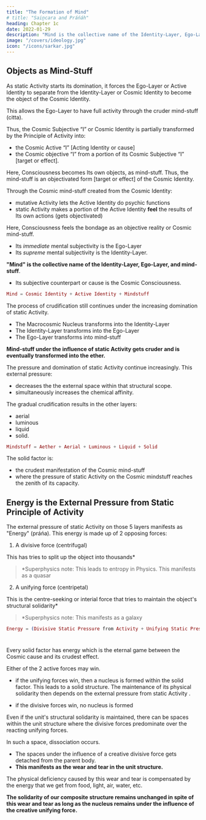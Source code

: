 ```yaml
---
title: "The Formation of Mind"
# title: "Saiṋcara and Práńáh"
heading: Chapter 1c
date: 2022-01-29
description: "Mind is the collective name of the Identity-Layer, Ego-Layer, and mind-stuff"
image: "/covers/ideology.jpg"
icon: "/icons/sarkar.jpg"
---
```



## Objects as Mind-Stuff

As static Activity starts its domination, it forces the Ego-Layer or Active Identity <!-- Ahaḿtattva --> to separate from the Identity-Layer or Cosmic Identity to become the object of the Cosmic Identity. 

This allows the Ego-Layer to have full activity through the cruder mind-stuff (citta). <!-- gets objectivated. --> 

<!-- This cruder stage in the process of saiṋcara is known as .  -->

<!-- Objectivation takes place because  -->

<!-- The static Prakrti forces the Ego-Layer to assume the form that allows cause and effect.  -->
<!-- of the result of the final activation.  -->

Thus, the Cosmic Subjective “I” or Cosmic Identity is partially transformed by the Principle of Activity into:
- the Cosmic Active “I” [Acting Identity or cause]
- the Cosmic objective “I” from a portion of its Cosmic Subjective “I” [target or effect]. 

Here, Consciousness becomes Its own objects, as mind-stuff. <!-- undergoes an objective change, --> Thus, the mind-stuff <!-- Cosmic objective “I” --> is an objectivated form [target or effect] of the Cosmic Identity.  <!-- subjectivated “I” --><!-- , and also of Supreme Consciousness -->

<!-- It is not only that the Cosmic Doer “I”  -->

Through the Cosmic mind-stuff created from the Cosmic Identity:
- mutative Activity <!-- Prakrti --> lets the Active Identity do psychic functions 
- static Activity<!--  Prakrti --> makes a portion of the Active Identity <!-- Doer “I” or Ahaḿtattva --> **feel** <!-- has imbibed --> the results of Its own actions (gets objectivated) 

Here, Consciousness <!-- Puruśa --> feels the bondage as an objective reality or Cosmic mind-stuff. <!-- The Cosmic  mind-stuff is this Active Puruśabháva coming under the influence of static Prakrti.  -->
<!-- This citta is an objective reality. -->
- Its *immediate* mental subjectivity is the Ego-Layer <!-- Ahaḿtattva --> 
- Its *supreme* mental subjectivity is the Identity-Layer<!--  Mahattattva -->. 

**"Mind" is the collective name of the Identity-Layer, Ego-Layer, and mind-stuff**<!-- Mahattattva, Ahaḿtattva and citta -->. 
- Its subjective counterpart or cause is the Cosmic Consciousness<!-- Puruśa Cosmic Puruśa -->.

```elixir
Mind = Cosmic Identity + Active Identity + Mindstuff
```

The process of crudification <!-- saiṋcara --> still continues under the increasing domination of static Activity<!--  Prakrti -->.
- The Macrocosmic Nucleus <!-- Puruśottama --> transforms into the Identity-Layer <!-- Mahattattva -->
- The Identity-Layer <!-- Mahattattva --> transforms into the Ego-Layer <!-- Ahaḿtattva -->
- The Ego-Layer <!-- Ahaḿtattva --> transforms into mind-stuff <!-- citta -->

<!-- owing to the influence of one or the other aspect of Prakrti.  -->

**Mind-stuff under the influence of static Activity gets cruder and is eventually transformed into the ether<!-- ethereal entity -->.** 

The pressure and domination of static Activity <!-- Prakrti --> continue increasingly. This external pressure:
- decreases the <!-- makes , and as a result of this increasing -->  the external space within that structural scope<!-- goes on decreasing gradually -->. 
- simultaneously increases the chemical affinity. 

The gradual crudification results in the other layers:
- aerial
- luminous
- liquid
- solid. 


```elixir
Mindstuff = Aether + Aerial + Luminous + Liquid + Solid
```

The solid factor is:
- the crudest manifestation of the Cosmic <!-- citta --> mind-stuff
- where the pressure of static Activity<!--  Prakrti --> on the Cosmic mindstuff <!-- citta --> reaches the zenith of its capacity.

<!-- "Bala" is  -->


## Energy is the External Pressure from Static Principle of Activity

The external pressure of static <!-- Prakrti --> Activity on those 5 layers manifests as "Energy" (práńa). This energy is made up of 2 opposing forces:

1. A divisive force (centrifugal)

This has tries to split up the object into thousands*

> *Superphysics note: This leads to entropy in Physics. This manifests as a quasar


2. A unifying force (centripetal)

This is the centre-seeking or interial force that tries to maintain the object's structural solidarity*

> *Superphysics note: This manifests as a galaxy


```elixir
Energy = (Divisive Static Pressure from Activity + Unifying Static Pressure from Activity) 5 Layers
```

#

<!-- The collective name of these exterial and interial forces is  or .  -->

Every solid factor has energy which is the eternal game between the Cosmic cause and its crudest effect.

<!-- In práńa there exists an internal clash in which  -->

Either of the 2 active forces may win. 
- if the <!-- interial --> unifying <!-- centripetal --> forces win, then a nucleus is formed within the solid factor. This leads to a solid structure. The maintenance of its physical solidarity then depends on the external pressure from static Activity <!-- bala or --> <!-- external-static-pressure -->.
<!-- that is, if the resultant force created happens to be interial in character, -->
- if the <!-- exterial --> divisive <!-- centrifugal --> forces win, no nucleus is formed

<!-- the resultant exterial cannot form any nucleus within that physical structure. The resultant interial force is, therefore, the only factor that can create a nucleus within a solid body and thereby maintain its structural solidarity.  -->

Even if the unit's structural solidarity is maintained, there can be spaces within the unit structure where the <!-- exterial --> divisive forces predominate over the reacting unifying forces. <!-- interials --> 

In such a space, dissociation occurs.
- The spaces under the influence of a creative divisive <!-- resultant exterial --> force gets detached from the parent body. 
- **This manifests as the wear and tear in the unit structure.**


The physical deficiency caused by this wear and tear is compensated by the energy <!-- práńa --> that we get from food, light, air, water, etc.

<!-- > *Superphysics note: This means that the longevity of objects (anti-entrophy) is maintained by the unifying force -->

**The solidarity of our composite structure remains unchanged in spite of this wear and tear as long as the nucleus remains under the influence of the <!-- resultant interial --> creative unifying force.**
